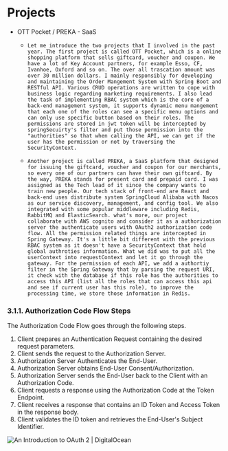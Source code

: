 # Projects

- OTT Pocket / PREKA - SaaS

  - ```
    Let me introduce the two projects that I involved in the past year. The first project is called OTT Pocket, which is a online shopping platform that sells giftcard, voucher and coupon. We have a lot of Key Account partners, for example Esso, CF, Ivanhoe, Oxford and so on. The over all trascation amount was over 30 million dollars. I mainly responsibly for developing and maintaining the Order Mangement System with Spring Boot and RESTful API. Various CRUD operations are written to cope with business logic regarding marketing requirements. I also lead the task of implementing RBAC system which is the core of a back-end management system, it supports dynamic menu mangement that each one of the roles can see a specific menu options and can only use specific button based on their roles. The permissions are stored in jwt token will be intercepted by springSecuirty's filter and put those permission into the "authorities" so that when calling the API, we can get if the user has the permission or not by traversing the SecurityContext. 
    ```

  - ```
    Another project is called PREKA, a SaaS platform that designed for issuing the giftcard, voucher and coupon for our merchants, so every one of our partners can have their own giftcard. By the way, PREKA stands for present card and prepaid card. I was assigned as the Tech lead of it since the company wants to train new people. Our tech stack of front-end are React and back-end uses distribute system SpringCloud Alibaba with Nacos as our service discovery, management, and config tool. We also integrated with some popular middleware including Redis, RabbitMQ and ElasticSearch. what's more, our project collaborate with AWS cognito and consider it as a authorization server the authenticate users with OAuth2 authorization code flow. All the permission related things are intercepted in Spring Gateway. It's a little bit different with the previous RBAC system as it doesn't have a SecurityContext that hold global authroties information. What we did was to put all the userContext into requestContext and let it go through the gateway. For the permission of each API, we add a authortiy filter in the Spring Gateway that by parsing the request URI, it check with the database if this role has the authorities to access this API (list all the roles that can access this api and see if current user has this role), to improve the processing time, we store those information in Redis.  
    ```



### 3.1.1. Authorization Code Flow Steps

The Authorization Code Flow goes through the following steps.

1. Client prepares an Authentication Request containing the desired request parameters.
2. Client sends the request to the Authorization Server.
3. Authorization Server Authenticates the End-User.
4. Authorization Server obtains End-User Consent/Authorization.
5. Authorization Server sends the End-User back to the Client with an Authorization Code.
6. Client requests a response using the Authorization Code at the Token Endpoint.
7. Client receives a response that contains an ID Token and Access Token in the response body.
8. Client validates the ID token and retrieves the End-User's Subject Identifier.

![An Introduction to OAuth 2 | DigitalOcean](https://assets.digitalocean.com/articles/oauth/abstract_flow.png)